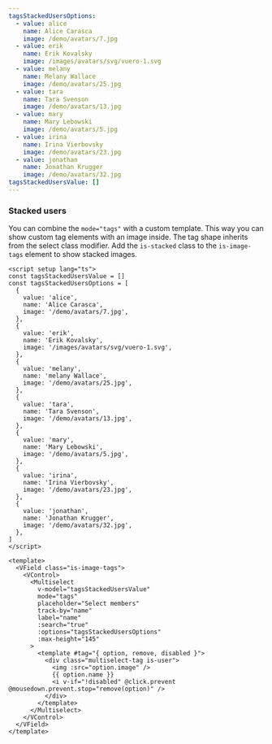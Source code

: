 ```yaml
---
tagsStackedUsersOptions:
  - value: alice
    name: Alice Carasca
    image: /demo/avatars/7.jpg
  - value: erik
    name: Erik Kovalsky
    image: /images/avatars/svg/vuero-1.svg
  - value: melany
    name: Melany Wallace
    image: /demo/avatars/25.jpg
  - value: tara
    name: Tara Svenson
    image: /demo/avatars/13.jpg
  - value: mary
    name: Mary Lebowski
    image: /demo/avatars/5.jpg
  - value: irina
    name: Irina Vierbovsky
    image: /demo/avatars/23.jpg
  - value: jonathan
    name: Jonathan Krugger
    image: /demo/avatars/32.jpg
tagsStackedUsersValue: []
---
```


### Stacked users

You can combine the `mode="tags"` with a custom template. This way you can
show custom tag elements with an image inside. The tag shape inherits from
the select class modifier. Add the `is-stacked` class to the `is-image-tags`
element to show stacked images.

<!--code-->

```vue
<script setup lang="ts">
const tagsStackedUsersValue = []
const tagsStackedUsersOptions = [
  {
    value: 'alice',
    name: 'Alice Carasca',
    image: '/demo/avatars/7.jpg',
  },
  {
    value: 'erik',
    name: 'Erik Kovalsky',
    image: '/images/avatars/svg/vuero-1.svg',
  },
  {
    value: 'melany',
    name: 'melany Wallace',
    image: '/demo/avatars/25.jpg',
  },
  {
    value: 'tara',
    name: 'Tara Svenson',
    image: '/demo/avatars/13.jpg',
  },
  {
    value: 'mary',
    name: 'Mary Lebowski',
    image: '/demo/avatars/5.jpg',
  },
  {
    value: 'irina',
    name: 'Irina Vierbovsky',
    image: '/demo/avatars/23.jpg',
  },
  {
    value: 'jonathan',
    name: 'Jonathan Krugger',
    image: '/demo/avatars/32.jpg',
  },
]
</script>

<template>
  <VField class="is-image-tags">
    <VControl>
      <Multiselect
        v-model="tagsStackedUsersValue"
        mode="tags"
        placeholder="Select members"
        track-by="name"
        label="name"
        :search="true"
        :options="tagsStackedUsersOptions"
        :max-height="145"
      >
        <template #tag="{ option, remove, disabled }">
          <div class="multiselect-tag is-user">
            <img :src="option.image" />
            {{ option.name }}
            <i v-if="!disabled" @click.prevent @mousedown.prevent.stop="remove(option)" />
          </div>
        </template>
      </Multiselect>
    </VControl>
  </VField>
</template>
```

<!--/code-->

<!--example-->

<div class="columns">
  <div class="column is-4">
    <VField class="is-image-tags is-stacked">
      <VControl>
        <Multiselect
          v-model="frontmatter.tagsStackedUsersValue"
          mode="tags"
          placeholder="Select members"
          trackBy="name"
          label="name"
          :search="true"
          :options="frontmatter.tagsStackedUsersOptions"
          :max-height="145"
        >
          <template v-slot:tag="{ option, remove, disabled }">
            <div class="multiselect-tag is-user">
              <img :src="option.image" />
              <i
                v-if="!disabled"
                @click.prevent
                @mousedown.prevent.stop="remove(option)"
              />
            </div>
          </template>
        </Multiselect>
      </VControl>
    </VField>
  </div>
  <div class="column is-4">
    <VField class="is-image-tags is-stacked is-curved-select">
      <VControl>
        <Multiselect
          v-model="frontmatter.tagsStackedUsersValue"
          mode="tags"
          placeholder="Select members"
          trackBy="name"
          label="name"
          :search="true"
          :options="frontmatter.tagsStackedUsersOptions"
          :max-height="145"
        >
          <template v-slot:tag="{ option, remove, disabled }">
            <div class="multiselect-tag is-user">
              <img :src="option.image" />
              <i
                v-if="!disabled"
                @click.prevent
                @mousedown.prevent.stop="remove(option)"
              />
            </div>
          </template>
        </Multiselect>
      </VControl>
    </VField>
  </div>
  <div class="column is-4">
    <VField class="is-image-tags is-stacked is-rounded-select">
      <VControl>
        <Multiselect
          v-model="frontmatter.tagsStackedUsersValue"
          mode="tags"
          placeholder="Select members"
          trackBy="name"
          label="name"
          :search="true"
          :options="frontmatter.tagsStackedUsersOptions"
          :max-height="145"
        >
          <template v-slot:tag="{ option, remove, disabled }">
            <div class="multiselect-tag is-user">
              <img :src="option.image" />
              <i
                v-if="!disabled"
                @click.prevent
                @mousedown.prevent.stop="remove(option)"
              />
            </div>
          </template>
        </Multiselect>
      </VControl>
    </VField>
  </div>
</div>

<!--/example-->
